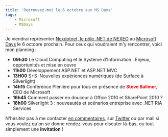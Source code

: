 ```yaml
---
title: 'Retrouvez-moi le 6 octobre aux MS Days'
tags:
    - Microsoft
    - MSDays
---
```


Je viendrai représenter [Nexdotnet, le pôle .NET de NEXEO](http://nexdotnet.nexeo.fr/) au [Microsoft Days](http://www.microsoft.com/france/microsoft-days/) le 6 octobre prochain. Pour ceux qui voudraient m'y rencontrer, voici mon planning&nbsp;:

* **09h30** Le Cloud Computing et le Système d'Information&nbsp;: Enjeux, opportunités et mise en ouvre
* **11h00** Développement ASP.NET et ASP.NET MVC
* **13H00** S+S&nbsp;:Nouvelles expériences numériques (de Surface à Silverlight)
* **14h15** Conférence Plénière pour tous en présence de <span style="color: #ff0000">**Steve Ballmer**</span>, CEO de Microsoft
* **16h45** Comment passer en douceur à Office 2010 et SharePoint 2010&nbsp;?
* **18h00** Silverlight 3&nbsp;: nouveautés et scénarios entreprise avec .NET RIA Services

N'hésitez pas à me contacter [en commentaires](/2009/09/retrouvez-moi-le-6-octobre-aux-ms-days/), sur [Twitter](https://twitter.com/borisschapira) ou par mail si vous voulez qu'on se donne rendez-vous pour discuter là-bas, ou tout simplement une **invitation** !
